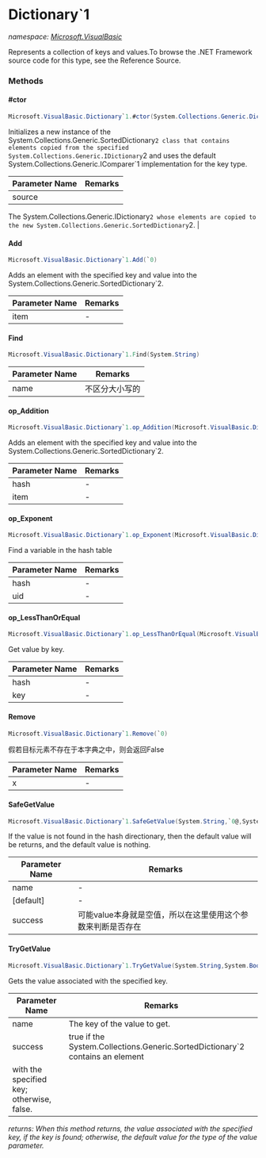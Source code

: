 ﻿# Dictionary`1
_namespace: <a href="#" onClick="load('/docs/Microsoft.VisualBasic/index.md')">Microsoft.VisualBasic</a>_

Represents a collection of keys and values.To browse the .NET Framework source
 code for this type, see the Reference Source.



### Methods

#### #ctor
```csharp
Microsoft.VisualBasic.Dictionary`1.#ctor(System.Collections.Generic.Dictionary{System.String,`0})
```
Initializes a new instance of the System.Collections.Generic.SortedDictionary`2
 class that contains elements copied from the specified System.Collections.Generic.IDictionary`2
 and uses the default System.Collections.Generic.IComparer`1 implementation for
 the key type.

|Parameter Name|Remarks|
|--------------|-------|
|source|
 The System.Collections.Generic.IDictionary`2 whose elements are copied to the
 new System.Collections.Generic.SortedDictionary`2.
 |


#### Add
```csharp
Microsoft.VisualBasic.Dictionary`1.Add(`0)
```
Adds an element with the specified key and value into the System.Collections.Generic.SortedDictionary`2.

|Parameter Name|Remarks|
|--------------|-------|
|item|-|


#### Find
```csharp
Microsoft.VisualBasic.Dictionary`1.Find(System.String)
```


|Parameter Name|Remarks|
|--------------|-------|
|name|不区分大小写的|


#### op_Addition
```csharp
Microsoft.VisualBasic.Dictionary`1.op_Addition(Microsoft.VisualBasic.Dictionary{`0},`0)
```
Adds an element with the specified key and value into the System.Collections.Generic.SortedDictionary`2.

|Parameter Name|Remarks|
|--------------|-------|
|hash|-|
|item|-|


#### op_Exponent
```csharp
Microsoft.VisualBasic.Dictionary`1.op_Exponent(Microsoft.VisualBasic.Dictionary{`0},System.String)
```
Find a variable in the hash table

|Parameter Name|Remarks|
|--------------|-------|
|hash|-|
|uid|-|


#### op_LessThanOrEqual
```csharp
Microsoft.VisualBasic.Dictionary`1.op_LessThanOrEqual(Microsoft.VisualBasic.Dictionary{`0},System.String)
```
Get value by key.

|Parameter Name|Remarks|
|--------------|-------|
|hash|-|
|key|-|


#### Remove
```csharp
Microsoft.VisualBasic.Dictionary`1.Remove(`0)
```
假若目标元素不存在于本字典之中，则会返回False

|Parameter Name|Remarks|
|--------------|-------|
|x|-|


#### SafeGetValue
```csharp
Microsoft.VisualBasic.Dictionary`1.SafeGetValue(System.String,`0@,System.Boolean@)
```
If the value is not found in the hash directionary, then the default value will be returns, and the default value is nothing.

|Parameter Name|Remarks|
|--------------|-------|
|name|-|
|[default]|-|
|success|可能value本身就是空值，所以在这里使用这个参数来判断是否存在|


#### TryGetValue
```csharp
Microsoft.VisualBasic.Dictionary`1.TryGetValue(System.String,System.Boolean@)
```
Gets the value associated with the specified key.

|Parameter Name|Remarks|
|--------------|-------|
|name|The key of the value to get.|
|success|true if the System.Collections.Generic.SortedDictionary`2 contains an element
 with the specified key; otherwise, false.|


_returns: When this method returns, the value associated with the specified key, if the
 key is found; otherwise, the default value for the type of the value parameter._


